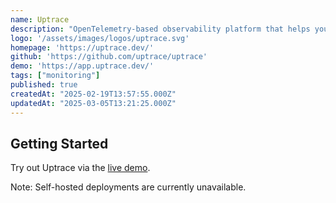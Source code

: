 ```yaml
---
name: Uptrace
description: "OpenTelemetry-based observability platform that helps you monitor, understand, and optimize complex distributed systems."
logo: '/assets/images/logos/uptrace.svg'
homepage: 'https://uptrace.dev/'
github: 'https://github.com/uptrace/uptrace'
demo: 'https://app.uptrace.dev/'
tags: ["monitoring"]
published: true
createdAt: "2025-02-19T13:57:55.000Z"
updatedAt: "2025-03-05T13:21:25.000Z"
---
```


## Getting Started

Try out Uptrace via the [live demo](https://app.uptrace.dev/).

Note: Self-hosted deployments are currently unavailable.
